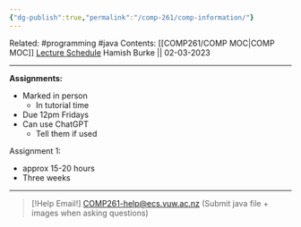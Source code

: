 ```yaml
---
{"dg-publish":true,"permalink":"/comp-261/comp-information/"}
---
```



Related: #programming #java 
Contents: [[COMP261/COMP MOC\|COMP MOC]]
[Lecture Schedule](https://ecs.wgtn.ac.nz/Courses/COMP261_2023T1/LectureSchedule)
Hamish Burke || 02-03-2023
***

**Assignments:**
- Marked in person
	- In tutorial time
- Due 12pm Fridays
- Can use ChatGPT
	- Tell them if used

Assignment 1:
- approx 15-20 hours
- Three weeks

***

> [!Help Email!]
> COMP261-help@ecs.vuw.ac.nz
> (Submit java file + images when asking questions)
> 

